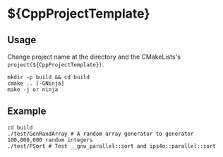 # ${CppProjectTemplate}

## Usage
Change project name at the directory and the CMakeLists's `project(${CppProjectTemplate})`.

```shell script
mkdir -p build && cd build
cmake .. [-GNinja]
make -j or ninja
```

## Example

```shell script
cd build
./test/GenRandArray # A random array generator to generator 100,000,000 random integers
./test/PSort # Test __gnu_parallel::sort and ips4o::parallel::sort

